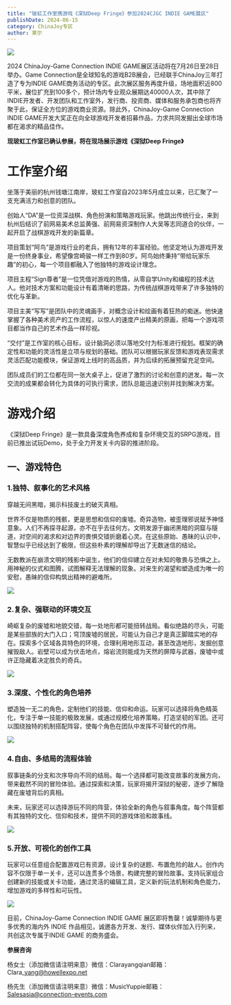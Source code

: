 ```yaml
---
title: "玻虹工作室携游戏《深狱Deep Fringe》参加2024CJGC INDIE GAME展区"
publishDate: 2024-06-15
category: ChinaJoy专区
author: 莱尔
---
```


![](https://ec-net-1251389766.cos.ap-shanghai.myqcloud.com/wp-content/uploads/2024/06/20240615112528705-1024x435.png)

2024 ChinaJoy-Game Connection INDIE GAME展区活动将在7月26日至28日举办。Game Connection是全球知名的游戏B2B展会，已经联手ChinaJoy三年打造了专为INDIE GAME商务活动的专区。此次展区服务再度升级，场地面积近800平米，展位扩充到100多个，预计场内专业观众展期达40000人次，其中除了INDIE开发者、开发团队和工作室外，发行商、投资商、媒体和服务承包商也将齐聚于此，保证全方位的游戏商业资源。除此外，ChinaJoy-Game Connection INDIE GAME开发大奖正在向全球游戏开发者招募作品，力求共同发掘出全球市场都在渴求的精品佳作。

**现玻虹工作室已确认参展，将在现场展示游戏《深狱Deep Fringe》**

# **工作室介绍**

坐落于美丽的杭州钱塘江南岸，玻虹工作室自2023年5月成立以来，已汇聚了一支充满活力和创意的团队。

创始人“DA”是一位资深战棋、角色扮演和策略游戏玩家。他跳出传统行业，来到杭州后结识了前网易美术总监黄强、前网易资深制作人大吴等志同道合的伙伴，一起开启了战棋游戏开发的新篇章。

项目策划“阿鸟”是游戏行业的老兵，拥有12年的丰富经验。他坚定地认为游戏开发是一份终身事业，希望像宫崎骏一样工作到80岁。阿鸟始终秉持“带给玩家乐趣”的初心，每一个项目都融入了他独特的游戏设计理念。

项目主程“Sign尊者”是一位凭借对游戏的热情，从零自学Unity和编程的技术达人。他对技术方案和功能设计有着清晰的思路，为传统战棋游戏带来了许多独特的优化与革新。

项目主美“写写”是团队中的灵魂画手，对概念设计和绘画有着狂热的痴迷。他快速掌握了各种美术资产的工作流程，以惊人的速度产出精美的原画，把每一个游戏项目都当作自己的艺术作品一样珍视。

“交付”是工作室的核心目标，设计脑洞必须以落地交付为标准进行规划。框架的确定性和功能的灵活性是立项与规划的基础。团队可以根据玩家反馈和游戏表现需求灵活匹配功能模块，保证游戏上线时的高品质，并为后续的拓展预留充足空间。

团队成员们的工位都在同一张大桌子上，促进了激烈的讨论和创意的迸发。每一次交流的成果都会转化为具体的可执行需求，团队总能迅速识别并找到解决方案。

# **游戏介绍**

《深狱Deep Fringe》是一款具备深度角色养成和复杂环境交互的SRPG游戏，目前已推出试玩Demo，处于全力开发关卡内容的推进阶段。

## **一、游戏特色**

### **1.独特、叙事化的艺术风格**

穿越无间黑暗，揭示科技废土的破灭真相。

世界不仅是物质的残骸，更是思想和信仰的废墟。奇异造物，被歪理邪说赋予神怪意象。人们不再探寻起源，亦不在乎去往何方。文明发源于幽闭黑暗的洞窟与隧道，对空间的渴求和对边界的畏惧交错折磨着心灵。在这些原始、愚昧的认识中，智慧似乎已经达到了极限，但这些朴素的理解却导出了无数迷信的结论。

无数教派在崩溃文明的残影中诞生，他们的信仰建立在对未知的敬畏与恐惧之上。用神秘的仪式和图腾，试图解释无法理解的现象。对来生的渴望和塑造成为唯一的安慰，愚昧的信仰构筑出精神的避难所。

![](https://ec-net-1251389766.cos.ap-shanghai.myqcloud.com/wp-content/uploads/2024/06/20240615112534123-1024x576.png)

### **2.复杂、强联动的环境交互**

崎岖复杂的废墟和地貌交错，每一处地形都可能扭转战局。看似绝路的尽头，可能是某些部族的大门入口；穹顶废墟的居民，可能认为自己才是真正脚踏实地的存在。探索多个区域各具特色的环境，合理利用地形互动，甚至改造地形，发掘创意摧毁敌人。岩壁可以成为伏击地点，熔岩流则能成为天然的屏障与武器，废墟中或许正隐藏着决定胜负的奇兵。

![](https://ec-net-1251389766.cos.ap-shanghai.myqcloud.com/wp-content/uploads/2024/06/20240615112536219-1024x576.png)

### **3.深度、个性化的角色培养**

塑造独一无二的角色，定制他们的技能、信仰和命运。玩家可以选择将角色精英化，专注于单一技能的极致发展，或通过规模化培养策略，打造坚韧的军团。还可以围绕独特的机制搭配阵容，使每个角色在团队中发挥不可替代的作用。

![](https://ec-net-1251389766.cos.ap-shanghai.myqcloud.com/wp-content/uploads/2024/06/20240615112538761-1024x576.png)

### **4.自由、多结局的流程体验**

叙事链条的分支和次序导向不同的结局。每一个选择都可能改变故事的发展方向，带来截然不同的冒险体验。通过探索和决策，玩家将揭开深狱的秘密，逐步了解隐藏在废墟背后的真相。

未来，玩家还可以选择游玩不同的阵营，体验全新的角色与叙事角度。每个阵营都有其独特的文化、信仰和技术，提供不同的游戏体验和故事线。

![](https://ec-net-1251389766.cos.ap-shanghai.myqcloud.com/wp-content/uploads/2024/06/20240615112541264-1024x576.png)

### **5.开放、可视化的创作工具**

玩家可以任意组合配置游戏已有资源，设计复杂的谜题、布置危险的敌人。创作内容不仅限于单一关卡，还可以连贯多个场景，构建完整的冒险故事。支持玩家组合创建新的技能或关卡功能，通过灵活的编辑工具，定义新的玩法机制和角色能力，增加游戏的多样性和可玩性。

![](https://ec-net-1251389766.cos.ap-shanghai.myqcloud.com/wp-content/uploads/2024/06/20240615112623538-1024x576.png)

目前，ChinaJoy-Game Connection INDIE GAME 展区即将售罄！诚挚期待与更多优秀的海内外 INDIE 作品相见，诚邀各方开发、发行、媒体伙伴加入行列来，共创这次专属于INDIE GAME 的商务盛会。

**参展咨询**

杨女士（添加微信请注明来意）微信：Clarayangqian邮箱：Clara\_yang@howellexpo.net

杨先生（添加微信请注明来意）微信：MusicYuppie邮箱：Salesasia@connection-events.com
